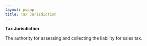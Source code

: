 ```yaml
---
layout: popup
title: Tax Jurisdiction
---
```



**Tax Jurisdiction**


The authority for assessing and collecting the liability for sales tax.
